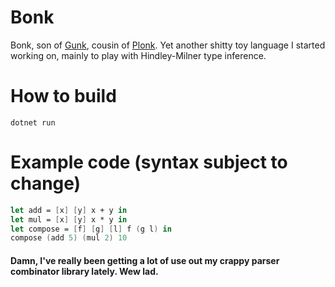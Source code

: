 # Bonk
Bonk, son of [Gunk](https://github.com/pema99/gunk), cousin of [Plonk](https://github.com/pema99/plonk).
Yet another shitty toy language I started working on, mainly to play with Hindley-Milner type inference.

# How to build
`dotnet run`

# Example code (syntax subject to change)
```fs
let add = [x] [y] x + y in
let mul = [x] [y] x * y in
let compose = [f] [g] [l] f (g l) in
compose (add 5) (mul 2) 10
```

#### Damn, I've really been getting a lot of use out my crappy parser combinator library lately. Wew lad.
